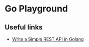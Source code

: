 # Go Playground

## Useful links

- [Write a Simple REST API in Golang](https://dev.to/lucasnevespereira/write-a-rest-api-in-golang-following-best-practices-pe9)
